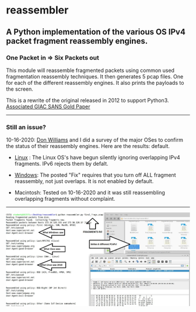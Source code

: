 # reassembler
## A Python implementation of the various OS IPv4 packet fragment reassembly engines.

### One Packet in => Six Packets out

This module will reassemble fragmented packets using common used fragmentation reassembly techniques.  It then generates 5 pcap files.  One for each of the different reassembly engines. It also prints the payloads to the screen.

This is a rewrite of the original released in 2012 to support Python3.
[Associated GIAC SANS Gold Paper](https://www.sans.org/reading-room/whitepapers/tools/ip-fragment-reassembly-scapy-33969)

---

### Still an issue?

10-16-2020: [Don Williams](https://twitter.com/bashwrapper) and I did a survey of the major OSes to confirm the status of their reassembly engines. Here are the results:
 default.

 - [Linux](https://git.kernel.org/pub/scm/linux/kernel/git/torvalds/linux.git/commit/?id=c30f1fc041b74ecdb072dd44f858750414b8b19f) 
: The Linux OS's have begun silently ignoring overlapping IPv4 fragments. IPv6 rejects them by defalt.

 - [Windows](https://portal.msrc.microsoft.com/en-us/security-guidance/advisory/ADV180022): The posted "Fix" requires that you turn off ALL fragment reassembly, not just overlaps. It is not enabled by default.

 - Macintosh: Tested on 10-16-2020 and it was still reassembling overlapping fragments without complaint.

---

![](reassembler.jpg)